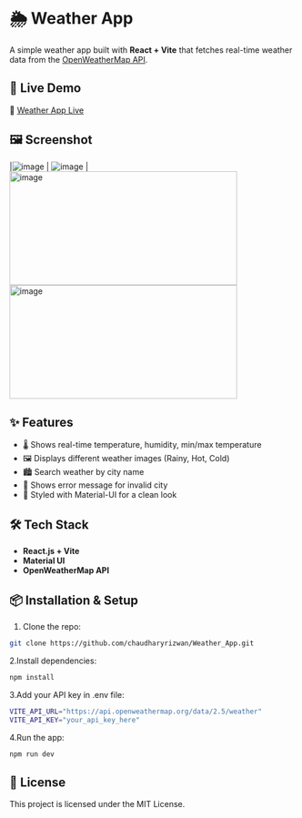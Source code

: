 # 🌦 Weather App

A simple weather app built with **React + Vite** that fetches real-time weather data from the [OpenWeatherMap API](https://openweathermap.org/).

## 🚀 Live Demo
🔗 [Weather App Live](https://chaudharyrizwan.github.io/Weather_App/)

## 🖼 Screenshot
|![image](https://github.com/user-attachments/assets/a431ba08-f9d0-46c6-85aa-2d5e3966700e) | ![image](https://github.com/user-attachments/assets/a5ad2da6-fc50-499b-a7bf-8c741cf4b33d) |
<img width="400" height="200" alt="image" src="https://github.com/user-attachments/assets/a431ba08-f9d0-46c6-85aa-2d5e3966700e" />
<img width="400" height="200" alt="image" src="https://github.com/user-attachments/assets/a5ad2da6-fc50-499b-a7bf-8c741cf4b33d" />

## ✨ Features
- 🌡 Shows real-time temperature, humidity, min/max temperature
- 🖼 Displays different weather images (Rainy, Hot, Cold)
- 🏙 Search weather by city name
- 🔔 Shows error message for invalid city
- 🎨 Styled with Material-UI for a clean look

## 🛠 Tech Stack
- **React.js + Vite**
- **Material UI**
- **OpenWeatherMap API**

## 📦 Installation & Setup
1. Clone the repo:
```bash
git clone https://github.com/chaudharyrizwan/Weather_App.git
```
2.Install dependencies:
```bash
npm install
```
3.Add your API key in .env file:
```bash
VITE_API_URL="https://api.openweathermap.org/data/2.5/weather"
VITE_API_KEY="your_api_key_here"
```
4.Run the app:
```bash
npm run dev
```
## 📜 License

This project is licensed under the MIT License.
